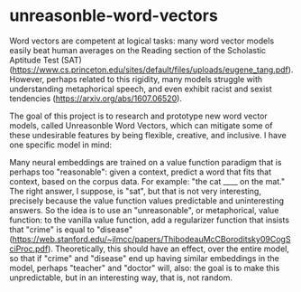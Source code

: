# unreasonble-word-vectors

Word vectors are competent at logical tasks: many word vector models easily beat human averages on the Reading section of the Scholastic Aptitude Test (SAT) (https://www.cs.princeton.edu/sites/default/files/uploads/eugene_tang.pdf). However, perhaps related to this rigidity, many models struggle with understanding metaphorical speech, and even exhibit racist and sexist tendencies (https://arxiv.org/abs/1607.06520).
 
The goal of this project is to research and prototype new word vector models, called Unreasonble Word Vectors, which can mitigate some of these undesirable features by being flexible, creative, and inclusive. I have one specific model in mind:
 
Many neural embeddings are trained on a value function paradigm that is perhaps too "reasonable": given a context, predict a word that fits that context, based on the corpus data. For example: "the cat ____ on the mat." The right answer, I suppose, is "sat", but that is not very interesting, precisely because the value function values predictable and uninteresting answers. So the idea is to use an "unreasonable", or metaphorical, value function: to the vanilla value function, add a regularizer function that insists that "crime" is equal to "disease" (https://web.stanford.edu/~jlmcc/papers/ThibodeauMcCBoroditsky09CogSciProc.pdf). Theoretically, this should have an effect, over the entire model, so that if "crime" and "disease" end up having similar embeddings in the model, perhaps "teacher" and "doctor" will, also: the goal is to make this unpredictable, but in an interesting way, that is, not random.
